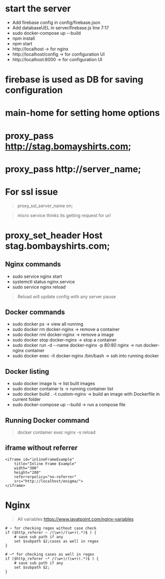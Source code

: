 # start the server
* Add firebase config in config/firebase.json
* Add databaseUEL in server/firebase.js line 7:17
* sudo docker-compose up --build
* npm install
* npm start
* http://localhost -> for nginx
* http://localhost/config -> for configuration UI
* http://localhost:8000 -> for configuration UI

# firebase is used as DB for saving configuration

# main-home for setting home options

# proxy_pass http://stag.bomayshirts.com;
# proxy_pass http://server_name;

# For ssl issue
> proxy_ssl_server_name on;

> micro service thinks its getting request for url
# proxy_set_header Host stag.bombayshirts.com;

## Nginx commands
* sudo service nginx start
* systemctl status nginx.service
* sudo service nginx reload
> Reload will update config with any server pause

## Docker commands
* sudo docker ps -> view all running
* sudo docker rm docker-nginx -> remove a container
* sudo docker rmi docker-nginx -> remove a image
* sudo docker stop docker-nginx -> stop a container
* sudo docker run -d --name docker-nginx -p 80:80 nginx -> run docker-nginx container
* sudo docker exec -it docker-nginx /bin/bash -> ssh into running docker

## Docker listing
* sudo docker image ls -> list built images
* sudo docker container ls -> running container list
* sudo docker build . -t custom-nginx -> build an image with Dockerfile in current folder
* sudo docker-compose up --build -> run a compose file

## Running Docker command
> docker container exec <container> nginx -s reload

## iframe without referrer
```
<iframe id="inlineFrameExample"
    title="Inline Frame Example"
    width="300"
    height="200"
    referrerpolicy="no-referrer"
    src="http://localhost/enigma/">
</iframe>
```

# Nginx
> All variables https://www.javatpoint.com/nginx-variables

```
# ~ for checking regex without case check
if ($http_referer ~ /(\w+)/(\w+)(.*)$ ) {
    # save sub path if any                              
    set $subpath $2;cases as well in regex
}
```
```
# ~* for checking cases as well in regex
if ($http_referer ~* /(\w+)/(\w+)(.*)$ ) {
    # save sub path if any                              
    set $subpath $2;
}
```
